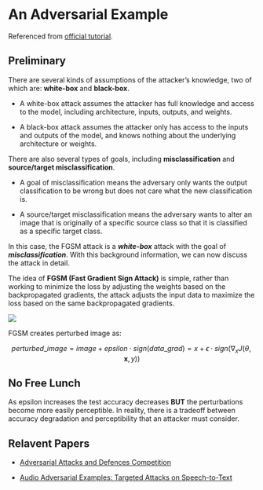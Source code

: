 # An Adversarial Example

Referenced from [official tutorial](https://pytorch.org/tutorials/beginner/fgsm_tutorial.html).

## Preliminary

There are several kinds of assumptions of the attacker’s knowledge, two of which are: **white-box** and **black-box**.

- A white-box attack assumes the attacker has full knowledge and access to the model, including architecture, inputs, outputs, and weights. 

- A black-box attack assumes the attacker only has access to the inputs and outputs of the model, and knows nothing about the underlying architecture or weights. 

There are also several types of goals, including **misclassification** and **source/target misclassification**.

- A goal of misclassification means the adversary only wants the output classification to be wrong but does not care what the new classification is.

- A source/target misclassification means the adversary wants to alter an image that is originally of a specific source class so that it is classified as a specific target class.

In this case, the FGSM attack is a ***white-box*** attack with the goal of ***misclassification***. With this background information, we can now discuss the attack in detail.

The idea of **FGSM (Fast Gradient Sign Attack)** is simple, rather than working to minimize the loss by adjusting the weights based on the backpropagated gradients, the attack adjusts the input data to maximize the loss based on the same backpropagated gradients. 


<img src = https://pytorch.org/tutorials/_images/fgsm_panda_image.png>

FGSM creates perturbed image as:

$$
perturbed\_ image=image+epsilon\cdot sign(data\_ grad)=x+\epsilon\cdot sign(\nabla_x J(\theta,\mathbf{x},y))
$$

## No Free Lunch

As epsilon increases the test accuracy decreases **BUT** the perturbations become more easily perceptible. In reality, there is a tradeoff between accuracy degradation and perceptibility that an attacker must consider. 

## Relavent Papers

- [Adversarial Attacks and Defences Competition](https://arxiv.org/pdf/1804.00097.pdf)

- [Audio Adversarial Examples: Targeted Attacks on Speech-to-Text](https://arxiv.org/pdf/1804.00097.pdf)
